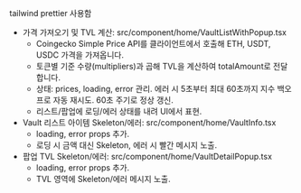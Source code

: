 tailwind prettier 사용함

- 가격 가져오기 및 TVL 계산: src/component/home/VaultListWithPopup.tsx
  - Coingecko Simple Price API를 클라이언트에서 호출해 ETH, USDT, USDC 가격을 가져옵니다.
  - 토큰별 기준 수량(multipliers)과 곱해 TVL을 계산하여 totalAmount로 전달합니다.
  - 상태: prices, loading, error 관리. 에러 시 5초부터 최대 60초까지 지수 백오프로 자동 재시도. 60초 주기로 정상 갱신.
  - 리스트/팝업에 로딩/에러 상태를 내려 UI에서 표현.
- Vault 리스트 아이템 Skeleton/에러: src/component/home/VaultInfo.tsx
  - loading, error props 추가.
  - 로딩 시 금액 대신 Skeleton, 에러 시 빨간 메시지 노출.
- 팝업 TVL Skeleton/에러: src/component/home/VaultDetailPopup.tsx
  - loading, error props 추가.
  - TVL 영역에 Skeleton/에러 메시지 노출.
